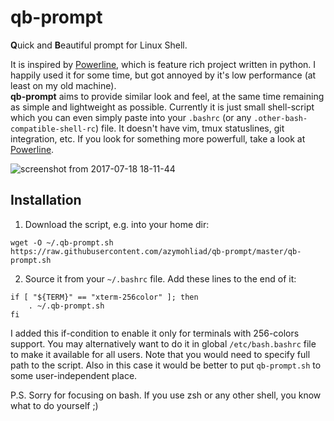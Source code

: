 # qb-prompt
**Q**uick and **B**eautiful prompt for Linux Shell.  

It is inspired by [Powerline](https://github.com/powerline/powerline), which is feature rich project written in python. I happily used it for some time, but got annoyed by it's low performance (at least on my old machine).   
**qb-prompt** aims to provide similar look and feel, at the same time remaining as simple and lightweight as possible. Currently it is just small shell-script which you can even simply paste into your `.bashrc` (or any `.other-bash-compatible-shell-rc`) file. It doesn't have vim, tmux statuslines, git integration, etc. If you look for something more powerfull, take a look at [Powerline](https://github.com/powerline/powerline).

![screenshot from 2017-07-18 18-11-44](https://user-images.githubusercontent.com/4020369/28313033-d6102df0-6be7-11e7-95df-53f1735812e3.png)

## Installation
1. Download the script, e.g. into your home dir:
```
wget -O ~/.qb-prompt.sh https://raw.githubusercontent.com/azymohliad/qb-prompt/master/qb-prompt.sh
```

2. Source it from your `~/.bashrc` file. Add these lines to the end of it:
```
if [ "${TERM}" == "xterm-256color" ]; then
    . ~/.qb-prompt.sh
fi
```
I added this if-condition to enable it only for terminals with 256-colors support.
You may alternatively want to do it in global `/etc/bash.bashrc` file to make it available for all users. Note that you would need to specify full path to the script. Also in this case it would be better to put `qb-prompt.sh` to some user-independent place.

P.S. Sorry for focusing on bash. If you use zsh or any other shell, you know what to do yourself ;)
